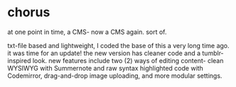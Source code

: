 chorus
======

at one point in time, a CMS- now a CMS again. sort of. 

txt-file based and lightweight, I coded the base of this a very long time ago. it was time for an update! the new version has cleaner code and a tumblr-inspired look. new features include two (2) ways of editing content- clean WYSIWYG with Summernote and raw syntax highlighted code with Codemirror, drag-and-drop image uploading,  and more modular settings.